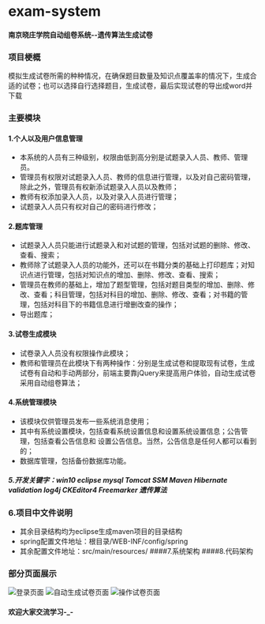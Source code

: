 # exam-system 
#### 南京晓庄学院自动组卷系统--遗传算法生成试卷

###  项目梗概
   模拟生成试卷所需的种种情况，在确保题目数量及知识点覆盖率的情况下，生成合适的试卷；也可以选择自行选择题目，生成试卷，最后实现试卷的导出成word并下载
###  主要模块
#### 1.个人以及用户信息管理
   * 本系统的人员有三种级别，权限由低到高分别是试题录入人员、教师、管理员。
   * 管理员有权限对试题录入人员、教师的信息进行管理，以及对自己密码管理，除此之外，管理员有权新添试题录入人员以及教师；
   * 教师有权添加录入人员，以及对录入人员进行管理；
   * 试题录入人员只有权对自己的密码进行修改；
#### 2.题库管理
   * 试题录入人员只能进行试题录入和对试题的管理，包括对试题的删除、修改、查看、搜索；
   * 教师除了试题录入人员的功能外，还可以在书籍分类的基础上打印题库；对知识点进行管理，包括对知识点的增加、删除、修改、查看、搜索；
   * 管理员在教师的基础上，增加了题型管理，包括对题目类型的增加、删除、修改、查看；科目管理，包括对科目的增加、删除、修改、查看；对书籍的管理，包括对科目下的书籍信息进行增删改查的操作；
   * 导出题库；
 #### 3.试卷生成模块
   * 试卷录入人员没有权限操作此模块；
   * 教师和管理员在此模块下有两种操作：分别是生成试卷和提取现有试卷，生成试卷有自动和手动两部分，前端主要靠jQuery来提高用户体验，自动生成试卷采用自动组卷算法；
 #### 4.系统管理模块
   * 该模块仅供管理员发布一些系统消息使用；
   * 其中有系统设置模块，包括查看系统设置信息和设置系统设置信息；公告管理，包括查看公告信息和 设置公告信息。当然，公告信息是任何人都可以看到的；
   * 数据库管理，包括备份数据库功能。
 ##### 5.开发关键字：win10 eclipse mysql Tomcat SSM Maven Hibernate validation log4j CKEditor4 Freemarker 遗传算法
 ### 6.项目中文件说明
* 其余目录结构均为eclipse生成maven项目的目录结构
* spring配置文件地址：根目录/WEB-INF/config/spring
* 其余配置文件地址：src/main/resources/
####7.系统架构
####8.代码架构
    
###  部分页面展示
![登录页面](https://github.com/cppcpp/exam-system/raw/master/src/main/webapp/public/images/1.png)
![自动生成试卷页面](https://github.com/cppcpp/exam-system/raw/master/src/main/webapp/public/images/2.png)
![操作试卷页面](https://github.com/cppcpp/exam-system/raw/master/src/main/webapp/public/images/3.png)


#### 欢迎大家交流学习-_-
 
